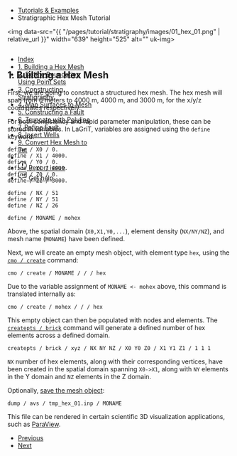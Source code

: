 <!-- Begin breadcrumb -->
<ul class="uk-breadcrumb">
    <li><a href="{{ "/pages/tutorial/index.html" | relative_url }}">Tutorials &amp; Examples</a></li>
    <li><span>Stratigraphic Hex Mesh Tutorial</span></li>
</ul>
<!-- End breadcrumb -->

<!-- Begin image slideshow -->
<img data-src="{{ "/pages/tutorial/stratigraphy/images/01_hex_01.png" | relative_url }}" width="639" height="525" alt="" uk-img>

<!-- End image slideshow -->
<br/>

<h2 id="build-hex" class="uk-h3 uk-margin-remove">1. Building a Hex Mesh</h2>

First, we are going to construct a structured hex mesh. The hex mesh will span
from 0 meters to 4000 m, 4000 m, and 3000 m, for the x/y/z coordinates
respectively.

For both consistency and rapid parameter manipulation, these can be stored in
variables. In LaGriT, variables are assigned using the `define` keyword. 

```
define / X0 / 0.
define / X1 / 4000.
define / Y0 / 0.
define / Y1 / 4000.
define / Z0 / 0.
define / Z1 / 3000.

define / NX / 51
define / NY / 51
define / NZ / 26

define / MONAME / mohex
```

Above, the spatial domain (`X0,X1,Y0,...`), element density (`NX/NY/NZ`), and
mesh name (`MONAME`) have been defined.

Next, we will create an empty mesh object, with element type `hex`, using the
[`cmo / create`](../../docs/commands/cmo/cmo_create.md) command:

```
cmo / create / MONAME / / / hex
```

Due to the variable assignment of `MONAME <- mohex` above, this command is
translated internally as:

```
cmo / create / mohex / / / hex
```

This empty object can then be populated with nodes and elements. 
The [`createpts / brick`](../../docs/commands/createpts/CRTPTBRICK.md) command will generate a defined number of
hex elements across a defined domain. 

```
createpts / brick / xyz / NX NY NZ / X0 Y0 Z0 / X1 Y1 Z1 / 1 1 1
```

`NX` number of hex elements, along with their corresponding vertices, have been
created in the spatial domain spanning `X0->X1`, along with `NY` elements in
the Y domain and `NZ` elements in the Z domain.

Optionally, [save the mesh object](../../docs/commands/DUMP2.md):

```
dump / avs / tmp_hex_01.inp / MONAME
```

This file can be rendered in certain scientific 3D visualization applications,
such as [ParaView](https://www.paraview.org).

<!-- Page left / right -->
<ul class="uk-pagination">
    <li><a href="{{ "/pages/tutorial/stratigraphy/index.html" | relative_url }}"><span class="uk-margin-small-right" uk-pagination-previous></span> Previous</a></li>
    <li class="uk-margin-auto-left"><a href="{{ "/pages/tutorial/stratigraphy/step_02.html" | relative_url }}">Next <span class="uk-margin-small-left" uk-pagination-next></span></a></li>
</ul>


<!-- Sidebar -->
<div class="tm-sidebar-right uk-visible@l">
    <div uk-sticky="offset: 160" class="uk-sticky uk-active uk-sticky-fixed" style="position: fixed; top: 160px; width: 200px;">
        <ul uk-scrollspy-nav="closest: li; scroll: true; offset: 100" class="uk-nav uk-nav-default tm-nav uk-nav-parent-icon">
            <li class=""><a href="{{ "/pages/tutorial/stratigraphy/index.html" | relative_url }}">Index</a></li>
            <li class="uk-active"><a href="#build-hex">1. Building a Hex Mesh</a></li>
            <li class=""><a href="{{ "/pages/tutorial/stratigraphy/step_02.html" | relative_url }}">2. Define Boundaries Using Point Sets</a></li>
            <li class=""><a href="{{ "/pages/tutorial/stratigraphy/step_03.html" | relative_url }}">3. Constructing Stratigraphy</a></li>
            <li class=""><a href="{{ "/pages/tutorial/stratigraphy/step_04.html" | relative_url }}">4. Map Surfaces to Mesh</a></li>
            <li class=""><a href="{{ "/pages/tutorial/stratigraphy/step_05.html" | relative_url }}">5. Constructing a Fault</a></li>
            <li class=""><a href="{{ "/pages/tutorial/stratigraphy/step_06.html" | relative_url }}">6. Truncate with Polyline</a></li>
            <li class=""><a href="{{ "/pages/tutorial/stratigraphy/step_07.html" | relative_url }}">7. Refine Fault</a></li>
            <li class=""><a href="{{ "/pages/tutorial/stratigraphy/step_08.html" | relative_url }}">8. Insert Wells</a></li>
            <li class=""><a href="{{ "/pages/tutorial/stratigraphy/step_09.html" | relative_url }}">9. Convert Hex Mesh to Tet</a></li>
            <li class="uk-nav-divider"></li>
            <!---->
            <li><a href="https://github.com/lanl/LaGriT/issues" target="_blank"><span uk-icon="icon: warning" class="uk-margin-small-right uk-icon"><svg width="20" height="20" viewBox="0 0 20 20" xmlns="http://www.w3.org/2000/svg" data-svg="warning"><circle cx="10" cy="14" r="1"></circle><circle fill="none" stroke="#000" stroke-width="1.1" cx="10" cy="10" r="9"></circle><path d="M10.97,7.72 C10.85,9.54 10.56,11.29 10.56,11.29 C10.51,11.87 10.27,12 9.99,12 C9.69,12 9.49,11.87 9.43,11.29 C9.43,11.29 9.16,9.54 9.03,7.72 C8.96,6.54 9.03,6 9.03,6 C9.03,5.45 9.46,5.02 9.99,5 C10.53,5.01 10.97,5.44 10.97,6 C10.97,6 11.04,6.54 10.97,7.72 L10.97,7.72 Z"></path></svg></span> <span class="uk-text-middle">Report issue</span></a></li>
            <li><a href="mailto:lagrit-dev@lanl.gov" target="_blank"><span uk-icon="icon: commenting" class="uk-margin-small-right uk-icon"><svg width="20" height="20" viewBox="0 0 20 20" xmlns="http://www.w3.org/2000/svg" data-svg="commenting"><polygon fill="none" stroke="#000" points="1.5,1.5 18.5,1.5 18.5,13.5 10.5,13.5 6.5,17.5 6.5,13.5 1.5,13.5"></polygon><circle cx="10" cy="8" r="1"></circle><circle cx="6" cy="8" r="1"></circle><circle cx="14" cy="8" r="1"></circle></svg></span> <span class="uk-text-middle">Get help</span></a></li>
        </ul>
    </div>
</div>